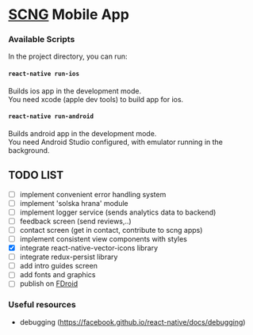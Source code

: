 # [SCNG](http://www.scng.si) Mobile App

### Available Scripts

In the project directory, you can run:
 
#### `react-native run-ios`
 
Builds ios app in the development mode.<br>
You need xcode (apple dev tools) to build app for ios.

#### `react-native run-android`
 
Builds android app in the development mode.<br>
You need Android Studio configured, with emulator running in the background.
 
 ## TODO LIST
 - [ ] implement convenient error handling system
 - [ ] implement 'solska hrana' module
 - [ ] implement logger service (sends analytics data to backend)
 - [ ] feedback screen (send reviews,..)
 - [ ] contact screen (get in contact, contribute to scng apps)
 - [ ] implement consistent view components with styles
 - [x] integrate react-native-vector-icons library
 - [ ] integrate redux-persist library
 - [ ] add intro guides screen
 - [ ] add fonts and graphics
 - [ ] publish on [FDroid](https://f-droid.org/en/)

### Useful resources
- debugging (https://facebook.github.io/react-native/docs/debugging)

